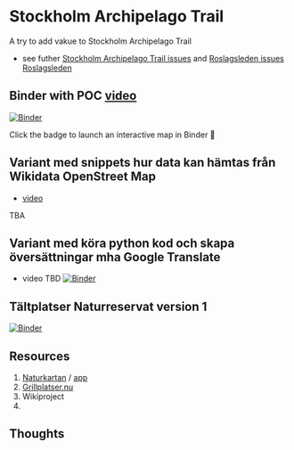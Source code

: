 # Stockholm Archipelago Trail
A try to add vakue to Stockholm Archipelago Trail 
* see futher [Stockholm Archipelago Trail issues](https://github.com/salgo60/Stockholm_Archipelago_Trail/issues?q=is%3Aissue) and [Roslagsleden issues Roslagsleden](https://github.com/salgo60/Roslagsleden/issues?q=is%3Aissue)

## Binder with POC [video](https://youtu.be/bepljHYFqp4)

[![Binder](https://mybinder.org/badge_logo.svg)](https://mybinder.org/v2/gh/salgo60/Stockholm_Archipelago_Trail/HEAD?filepath=notebook/stockholm_archipelago_trail_map_poc.ipynb)

Click the badge to launch an interactive map in Binder 🚀

## Variant med snippets hur data kan hämtas från Wikidata OpenStreet Map
* [video](https://youtu.be/D02QFoozRvI)

TBA

## Variant med köra python kod och skapa översättningar mha Google Translate
* video TBD
[![Binder](https://mybinder.org/badge_logo.svg)](https://mybinder.org/v2/gh/salgo60/Stockholm_Archipelago_Trail/main?filepath=Notebook/Show%20case%20Stockholm%20Archipelago%20Trail%20showcase%202.ipynb)

## Tältplatser Naturreservat version 1 
[![Binder](https://mybinder.org/badge_logo.svg)](https://mybinder.org/v2/gh/salgo60/Stockholm_Archipelago_Trail/HEAD?filepath=notebook%2FCampingplatser%20och%20Naturreservat%20v1.ipynb)
## Resources
1) [Naturkartan](https://www.naturkartan.se/sv/) / [app](https://apps.apple.com/se/app/naturkartan/id1223011883)
2) [Grillplatser.nu](https://grillplatser.nu/Karta/Kommun/Stockholm)
2) Wikiproject
3) 
## Thoughts
